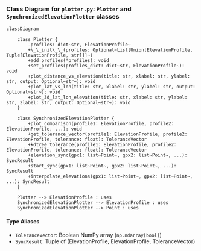 ### Class Diagram for `plotter.py`: `Plotter` and `SynchronizedElevationPlotter` classes

```mermaid
classDiagram

    class Plotter {
        -profiles: dict~str, ElevationProfile~
        +\_\_init\_\_(profiles: Optional~List[Union[ElevationProfile, Tuple[ElevationProfile, str]]]~)
        +add_profiles(*profiles): void
        +set_profiles(profiles_dict: dict~str, ElevationProfile~): void
        +plot_distance_vs_elevation(title: str, xlabel: str, ylabel: str, output: Optional~str~): void
        +plot_lat_vs_lon(title: str, xlabel: str, ylabel: str, output: Optional~str~): void
        +plot_3d_lat_lon_elevation(title: str, xlabel: str, ylabel: str, zlabel: str, output: Optional~str~): void
    }

    class SynchronizedElevationPlotter {
        +plot_comparison(profile1: ElevationProfile, profile2: ElevationProfile, ...): void
        +get_tolerance_vector(profile1: ElevationProfile, profile2: ElevationProfile, tolerance: float): ToleranceVector
        +kdtree_tolerance(profile1: ElevationProfile, profile2: ElevationProfile, tolerance: float): ToleranceVector
        +elevation_sync(gpx1: list~Point~, gpx2: list~Point~, ...): SyncResult
        +start_sync(gpx1: list~Point~, gpx2: list~Point~, ...): SyncResult
        +interpolate_elevations(gpx1: list~Point~, gpx2: list~Point~, ...): SyncResult
    }

    Plotter --> ElevationProfile : uses
    SynchronizedElevationPlotter --> ElevationProfile : uses
    SynchronizedElevationPlotter --> Point : uses
```

#### Type Aliases

- `ToleranceVector`: Boolean NumPy array (`np.ndarray[bool]`)
- `SyncResult`: Tuple of (ElevationProfile, ElevationProfile, ToleranceVector)
